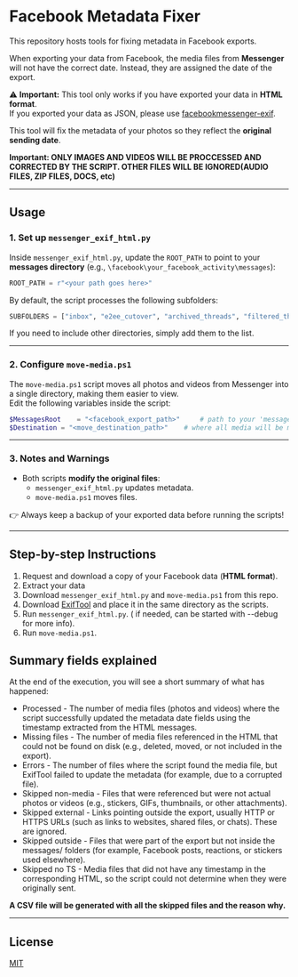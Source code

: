# Facebook Metadata Fixer

This repository hosts tools for fixing metadata in Facebook exports.  

When exporting your data from Facebook, the media files from **Messenger** will not have the correct date. Instead, they are assigned the date of the export.  

⚠️ **Important:** This tool only works if you have exported your data in **HTML format**.  
If you exported your data as JSON, please use [facebookmessenger-exif](https://github.com/Yard1/facebookmessenger-exif).

This tool will fix the metadata of your photos so they reflect the **original sending date**.

**Important: ONLY IMAGES AND VIDEOS WILL BE PROCCESSED AND CORRECTED BY THE SCRIPT. OTHER FILES WILL BE IGNORED(AUDIO FILES, ZIP FILES, DOCS, etc)**

---

## Usage

### 1. Set up `messenger_exif_html.py`

Inside `messenger_exif_html.py`, update the `ROOT_PATH` to point to your **messages directory** (e.g., `\facebook\your_facebook_activity\messages`):

```python
ROOT_PATH = r"<your path goes here>"
```

By default, the script processes the following subfolders:

```python
SUBFOLDERS = ["inbox", "e2ee_cutover", "archived_threads", "filtered_threads", "message_requests"]
```

If you need to include other directories, simply add them to the list.

---

### 2. Configure `move-media.ps1`

The `move-media.ps1` script moves all photos and videos from Messenger into a single directory, making them easier to view.  
Edit the following variables inside the script:

```powershell
$MessagesRoot    = "<facebook_export_path>"     # path to your 'messages' directory
$Destination = "<move_destination_path>"    # where all media will be moved
```

---

### 3. Notes and Warnings

- Both scripts **modify the original files**:  
  - `messenger_exif_html.py` updates metadata.  
  - `move-media.ps1` moves files.  

👉 Always keep a backup of your exported data before running the scripts!

---

## Step-by-step Instructions

1. Request and download a copy of your Facebook data (**HTML format**).
2. Extract your data  
3. Download `messenger_exif_html.py` and `move-media.ps1` from this repo.  
4. Download [ExifTool](https://exiftool.org/) and place it in the same directory as the scripts.  
5. Run `messenger_exif_html.py`.  ( if needed, can be started with --debug for more info). 
6. Run `move-media.ps1`.  


## Summary fields explained
At the end of the execution, you will see a short summary of what has happened:

- Processed - The number of media files (photos and videos) where the script successfully updated the metadata date fields using the timestamp extracted from the HTML messages.
- Missing files - The number of media files referenced in the HTML that could not be found on disk (e.g., deleted, moved, or not included in the export).
- Errors - The number of files where the script found the media file, but ExifTool failed to update the metadata (for example, due to a corrupted file).
- Skipped non-media - Files that were referenced but were not actual photos or videos (e.g., stickers, GIFs, thumbnails, or other attachments).
- Skipped external - Links pointing outside the export, usually HTTP or HTTPS URLs (such as links to websites, shared files, or chats). These are ignored.
- Skipped outside - Files that were part of the export but not inside the messages/ folders (for example, Facebook posts, reactions, or stickers used elsewhere).
- Skipped no TS - Media files that did not have any timestamp in the corresponding HTML, so the script could not determine when they were originally sent.

**A CSV file will be generated with all the skipped files and the reason why.**

---

## License

[MIT](./LICENSE)
